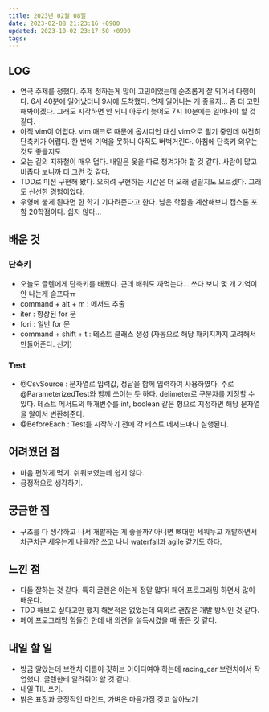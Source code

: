 ```yaml
---
title: 2023년 02월 08일
date: 2023-02-08 21:23:16 +0900
updated: 2023-10-02 23:17:50 +0900
tags: 
---
```

## LOG
- 연극 주제를 정했다. 주제 정하는게 많이 고민이었는데 순조롭게 잘 되어서 다행이다. 6시 40분에 일어났더니 9시에 도착했다. 언제 일어나는 게 좋을지... 좀 더 고민해봐야겠다. 그래도 지각하면 안 되니 아무리 늦어도 7시 10분에는 일어나야 할 것 같다.
- 아직 vim이 어렵다. vim 매크로 때문에 옵시디언 대신 vim으로 필기 중인데 여전히 단축키가 어렵다. 한 번에 기억을 못하니 아직도 버벅거린다. 아침에 단축키 외우는 것도 좋을지도
- 오는 길의 지하철이 매우 덥다. 내일은 옷을 따로 챙겨가야 할 것 같다. 사람이 많고 비좁다 보니까 더 그런 것 같다.
- TDD로 미션 구현해 봤다. 오히려 구현하는 시간은 더 오래 걸릴지도 모르겠다. 그래도 신선한 경험이었다.
- 우형에 붙게 된다면 한 학기 기다려준다고 한다. 남은 학점을 계산해보니 캡스톤 포함 20학점이다. 쉽지 않다...

## 배운 것
### 단축키
- 오늘도 글렌에게 단축키를 배웠다. 근데 배워도 까먹는다... 쓰다 보니 몇 개 기억이 안 나는게 슬프다ㅠ
- command + alt + m : 메서드 추출
- iter : 향상된 for 문
- fori : 일반 for 문
- command + shift + t : 테스트 클래스 생성 (자동으로 해당 패키지까지 고려해서 만들어준다. 신기)
### Test
- @CsvSource : 문자열로 입력값, 정답을 함께 입력하여 사용하였다. 주로 @ParameterizedTest와 함께 쓰이는 듯 하다. delimeter로 구분자를 지정할 수 있다. 테스트 메서드의 매개변수를 int, boolean 같은 형으로 지정하면 해당 문자열을 알아서 변환해준다.
- @BeforeEach : Test를 시작하기 전에 각 테스트 메서드마다 실행된다.

## 어려웠던 점
- 마음 편하게 먹기. 쉬워보였는데 쉽지 않다.
- 긍정적으로 생각하기.

## 궁금한 점
- 구조를 다 생각하고 나서 개발하는 게 좋을까? 아니면 뼈대만 세워두고 개발하면서 차근차근 세우는게 나을까? 쓰고 나니 waterfall과 agile 같기도 하다.

## 느낀 점
- 다들 잘하는 것 같다. 특히 글렌은 아는게 정말 많다! 페어 프로그래밍 하면서 많이 배운다.
- TDD 해보고 싶다고만 했지 해본적은 없었는데 의외로 괜찮은 개발 방식인 것 같다.
- 페어 프로그래밍 힘들긴 한데 내 의견을 설득시켰을 때 좋은 것 같다.

## 내일 할 일
- 방금 알았는데 브랜치 이름이 깃허브 아이디여야 하는데 racing_car 브랜치에서 작업했다. 글렌한테 알려줘야 할 것  같다.
- 내일 TIL 쓰기.
- 밝은 표정과 긍정적인 마인드, 가벼운 마음가짐 갖고 살아보기
